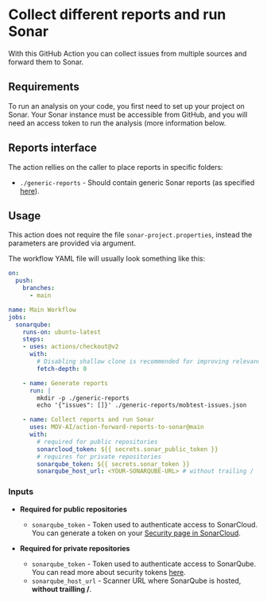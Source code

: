 # Collect different reports and run Sonar

With this GitHub Action you can collect issues from multiple sources and forward them to Sonar.

## Requirements

To run an analysis on your code, you first need to set up your project on Sonar. Your Sonar instance must be accessible from GitHub, and you will need an access token to run the analysis (more information below.

## Reports interface

The action rellies on the caller to place reports in specific folders:
* `./generic-reports` - Should contain generic Sonar reports (as specified [here](https://docs.sonarqube.org/latest/analysis/generic-issue/)).

## Usage

This action does not require the file `sonar-project.properties`, instead the parameters are provided via argument.

The workflow YAML file will usually look something like this:

```yaml
on:
  push:
    branches:
      - main

name: Main Workflow
jobs:
  sonarqube:
    runs-on: ubuntu-latest
    steps:
    - uses: actions/checkout@v2
      with:
        # Disabling shallow clone is recommended for improving relevancy of reporting
        fetch-depth: 0

    - name: Generate reports
      run: |
        mkdir -p ./generic-reports
        echo '{"issues": []}' ./generic-reports/mobtest-issues.json

    - name: Collect reports and run Sonar
      uses: MOV-AI/action-forward-reports-to-sonar@main
      with:
        # required for public repositories
        sonarcloud_token: ${{ secrets.sonar_public_token }}
        # requires for private repositories
        sonarqube_token: ${{ secrets.sonar_token }}
        sonarqube_host_url: <YOUR-SONARQUBE-URL> # without trailing /
```

### Inputs

- **Required for public repositories**
  - `sonarqube_token` - Token used to authenticate access to SonarCloud. You can generate a token on your [Security page in SonarCloud](https://sonarcloud.io/account/security/).

- **Required for private repositories**
  - `sonarqube_token` - Token used to authenticate access to SonarQube. You can read more about security tokens [here](https://docs.sonarqube.org/latest/user-guide/user-token/).
  - `sonarqube_host_url` - Scanner URL where SonarQube is hosted, **without trailling /**.
